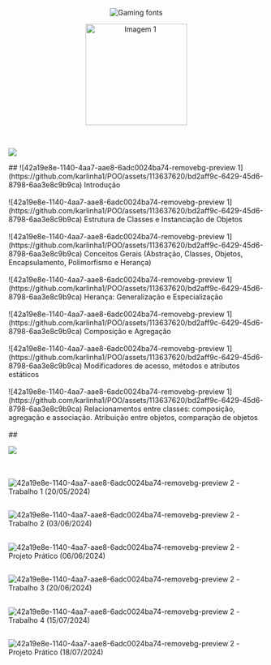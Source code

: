 <p align="center">
  <img src="https://see.fontimg.com/api/renderfont4/ZVnjx/eyJyIjoiZnMiLCJoIjozOCwidyI6MTI1MCwiZnMiOjMwLCJmZ2MiOiIjRDFFNkVGIiwiYmdjIjoiI0ZGRkZGRiIsInQiOjF9/UE9PIENPTSBKQVZBIQ/plaguard.png" alt="Gaming fonts">
</p>

<p align="center">
  <img src="https://github.com/karlinha1/POO/assets/113637620/b1e0527b-1a91-4276-a4d6-06a51d28e79c" alt="Imagem 1" width="200" height="200">
</p>
<br>
<p align="left">
  <img src="https://see.fontimg.com/api/renderfont4/vmEyA/eyJyIjoiZnMiLCJoIjozOCwidyI6MTI1MCwiZnMiOjMwLCJmZ2MiOiIjNUE1QUVDIiwiYmdjIjoiI0ZGRkZGRiIsInQiOjF9/Q09OVEVOVFM6/love-glitch-personal-use-regular.png" style="cursor: default;">
</p>
##
![42a19e8e-1140-4aa7-aae8-6adc0024ba74-removebg-preview 1](https://github.com/karlinha1/POO/assets/113637620/bd2aff9c-6429-45d6-8798-6aa3e8c9b9ca) Introdução
<br><br>![42a19e8e-1140-4aa7-aae8-6adc0024ba74-removebg-preview 1](https://github.com/karlinha1/POO/assets/113637620/bd2aff9c-6429-45d6-8798-6aa3e8c9b9ca) Estrutura de Classes e Instanciação de Objetos
<br><br>![42a19e8e-1140-4aa7-aae8-6adc0024ba74-removebg-preview 1](https://github.com/karlinha1/POO/assets/113637620/bd2aff9c-6429-45d6-8798-6aa3e8c9b9ca) Conceitos Gerais (Abstração, Classes, Objetos, Encapsulamento, Polimorfismo e Herança)
<br><br>![42a19e8e-1140-4aa7-aae8-6adc0024ba74-removebg-preview 1](https://github.com/karlinha1/POO/assets/113637620/bd2aff9c-6429-45d6-8798-6aa3e8c9b9ca) Herança: Generalização e Especialização
<br><br>![42a19e8e-1140-4aa7-aae8-6adc0024ba74-removebg-preview 1](https://github.com/karlinha1/POO/assets/113637620/bd2aff9c-6429-45d6-8798-6aa3e8c9b9ca) Composição e Agregação
<br><br>![42a19e8e-1140-4aa7-aae8-6adc0024ba74-removebg-preview 1](https://github.com/karlinha1/POO/assets/113637620/bd2aff9c-6429-45d6-8798-6aa3e8c9b9ca) Modificadores de acesso, métodos e atributos estáticos
<br><br>![42a19e8e-1140-4aa7-aae8-6adc0024ba74-removebg-preview 1](https://github.com/karlinha1/POO/assets/113637620/bd2aff9c-6429-45d6-8798-6aa3e8c9b9ca) Relacionamentos entre classes: composição, agregação e associação. Atribuição entre objetos, comparação de objetos
<br><br>
##
<p align="left">
  <img src="https://see.fontimg.com/api/renderfont4/vmEyA/eyJyIjoiZnMiLCJoIjozOCwidyI6MTI1MCwiZnMiOjMwLCJmZ2MiOiIjNUE1QUVDIiwiYmdjIjoiI0ZGRkZGRiIsInQiOjF9/Q09OVEVOVFM6/love-glitch-personal-use-regular.png">
</p>

<br><br>
![42a19e8e-1140-4aa7-aae8-6adc0024ba74-removebg-preview 2](https://github.com/karlinha1/POO/assets/113637620/9da2450c-5a5d-4ae9-9e84-d20e59f5b2f5) - Trabalho 1  (20/05/2024)
##
![42a19e8e-1140-4aa7-aae8-6adc0024ba74-removebg-preview 2](https://github.com/karlinha1/POO/assets/113637620/9da2450c-5a5d-4ae9-9e84-d20e59f5b2f5) - Trabalho 2  (03/06/2024)
##
![42a19e8e-1140-4aa7-aae8-6adc0024ba74-removebg-preview 2](https://github.com/karlinha1/POO/assets/113637620/9da2450c-5a5d-4ae9-9e84-d20e59f5b2f5) - Projeto Prático (06/06/2024)
##
![42a19e8e-1140-4aa7-aae8-6adc0024ba74-removebg-preview 2](https://github.com/karlinha1/POO/assets/113637620/9da2450c-5a5d-4ae9-9e84-d20e59f5b2f5) - Trabalho 3  (20/06/2024)
##
![42a19e8e-1140-4aa7-aae8-6adc0024ba74-removebg-preview 2](https://github.com/karlinha1/POO/assets/113637620/9da2450c-5a5d-4ae9-9e84-d20e59f5b2f5) - Trabalho 4  (15/07/2024)
##
![42a19e8e-1140-4aa7-aae8-6adc0024ba74-removebg-preview 2](https://github.com/karlinha1/POO/assets/113637620/9da2450c-5a5d-4ae9-9e84-d20e59f5b2f5) - Projeto Prático  (18/07/2024)

